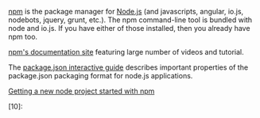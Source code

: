 [npm][01] is the package manager for [Node.js][04]
(and javascripts, angular, io.js, nodebots, jquery, grunt, etc.).
The npm command-line tool is bundled with node and io.js.
If you have either of those installed, then you already have npm too.

[npm's documentation site][02] featuring large number of videos and tutorial.

 The [package.json interactive guide][03] describes important properties
 of the package.json packaging format for node.js applications.

 [Getting a new node project started with npm][05]


[01]:https://www.npmjs.com/
[02]:https://docs.npmjs.com/
[03]:http://browsenpm.org/package.json
[04]:https://nodejs.org/en/
[05]:http://www.wolfe.id.au/2014/02/01/getting-a-new-node-project-started-with-npm/
[06]:
[07]:
[08]:
[09]:
[10]:

